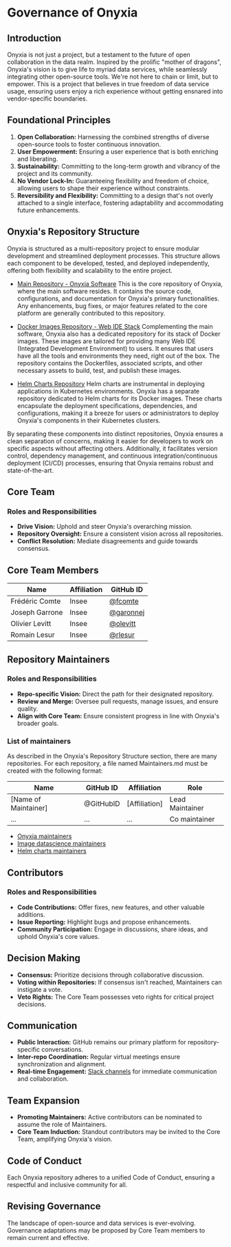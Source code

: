 # Governance of Onyxia

## Introduction

Onyxia is not just a project, but a testament to the future of open collaboration in the data realm. Inspired by the prolific "mother of dragons", Onyxia's vision is to give life to myriad data services, while seamlessly integrating other open-source tools. We're not here to chain or limit, but to empower. This is a project that believes in true freedom of data service usage, ensuring users enjoy a rich experience without getting ensnared into vendor-specific boundaries.

## Foundational Principles

1. **Open Collaboration:** Harnessing the combined strengths of diverse open-source tools to foster continuous innovation.
2. **User Empowerment:** Ensuring a user experience that is both enriching and liberating.
3. **Sustainability:** Committing to the long-term growth and vibrancy of the project and its community.
4. **No Vendor Lock-In:** Guaranteeing flexibility and freedom of choice, allowing users to shape their experience without constraints.
5. **Reversibility and Flexibility:** Committing to a design that's not overly attached to a single interface, fostering adaptability and accommodating future enhancements.

## Onyxia's Repository Structure

Onyxia is structured as a multi-repository project to ensure modular development and streamlined deployment processes. This structure allows each component to be developed, tested, and deployed independently, offering both flexibility and scalability to the entire project.

- [Main Repository - Onyxia Software](https://github.com/Inseefrlab/Onyxia)
This is the core repository of Onyxia, where the main software resides. It contains the source code, configurations, and documentation for Onyxia's primary functionalities. Any enhancements, bug fixes, or major features related to the core platform are generally contributed to this repository.

- [Docker Images Repository - Web IDE Stack](https://github.com/Inseefrlab/images-datascience)
Complementing the main software, Onyxia also has a dedicated repository for its stack of Docker images. These images are tailored for providing many Web IDE (Integrated Development Environment) to users. It ensures that users have all the tools and environments they need, right out of the box. The repository contains the Dockerfiles, associated scripts, and other necessary assets to build, test, and publish these images.

- [Helm Charts Repository](https://github.com/inseefrlab/helm-charts-interactive-services)
Helm charts are instrumental in deploying applications in Kubernetes environments. Onyxia has a separate repository dedicated to Helm charts for its Docker images. These charts encapsulate the deployment specifications, dependencies, and configurations, making it a breeze for users or administrators to deploy Onyxia's components in their Kubernetes clusters.

By separating these components into distinct repositories, Onyxia ensures a clean separation of concerns, making it easier for developers to work on specific aspects without affecting others. Additionally, it facilitates version control, dependency management, and continuous integration/continuous deployment (CI/CD) processes, ensuring that Onyxia remains robust and state-of-the-art.

## Core Team

### Roles and Responsibilities

- **Drive Vision:** Uphold and steer Onyxia's overarching mission.
- **Repository Oversight:** Ensure a consistent vision across all repositories.
- **Conflict Resolution:** Mediate disagreements and guide towards consensus.

## Core Team Members

| Name           | Affiliation | GitHub ID  |
| -------------- | ----------- | ---------- |
| Frédéric Comte | Insee       | [@fcomte](https://github.com/fcomte)  |
| Joseph Garrone | Insee     |  [@garonnej](https://github.com/garronej) |
| Olivier Levitt | Insee     |  [@olevitt](https://github.com/olevitt) |
| Romain Lesur | Insee     |  [@rlesur](https://github.com/rlesur) |

## Repository Maintainers

### Roles and Responsibilities

- **Repo-specific Vision:** Direct the path for their designated repository.
- **Review and Merge:** Oversee pull requests, manage issues, and ensure quality.
- **Align with Core Team:** Ensure consistent progress in line with Onyxia's broader goals.

### List of maintainers

As described in the Onyxia's Repository Structure section, there are many repositories.
For each repository, a file named Maintainers.md must be created with the following format:


| Name           | GitHub ID | Affiliation  | Role
| -------------- | ----------- | ---------- | --------- |
| [Name of Maintainer] | @GitHubID | [Affiliation] | Lead Maintainer |
| ...            | ...         | ...                | Co maintainer |

- [Onyxia maintainers](https://github.com/InseeFrLab/onyxia/blob/main/MAINTAINERS.md)
- [Image datascience maintainers](https://github.com/InseeFrLab/images-datascience/blob/main/MAINTAINERS.md)
- [Helm charts maintainers](https://github.com/InseeFrLab/helm-charts-interactive-services/blob/main/MAINTAINERS.md)

## Contributors

### Roles and Responsibilities

- **Code Contributions:** Offer fixes, new features, and other valuable additions.
- **Issue Reporting:** Highlight bugs and propose enhancements.
- **Community Participation:** Engage in discussions, share ideas, and uphold Onyxia's core values.

## Decision Making

- **Consensus:** Prioritize decisions through collaborative discussion.
- **Voting within Repositories:** If consensus isn't reached, Maintainers can instigate a vote.
- **Veto Rights:** The Core Team possesses veto rights for critical project decisions.

## Communication

- **Public Interaction:** GitHub remains our primary platform for repository-specific conversations.
- **Inter-repo Coordination:** Regular virtual meetings ensure synchronization and alignment.
- **Real-time Engagement:** [Slack channels](https://join.slack.com/t/3innovation/shared_invite/zt-1hnzukjcn-6biCSmVy4qvyDGwbNI~sWg) for immediate communication and collaboration.

## Team Expansion

- **Promoting Maintainers:** Active contributors can be nominated to assume the role of Maintainers.
- **Core Team Induction:** Standout contributors may be invited to the Core Team, amplifying Onyxia's vision.

## Code of Conduct

Each Onyxia repository adheres to a unified Code of Conduct, ensuring a respectful and inclusive community for all.

## Revising Governance

The landscape of open-source and data services is ever-evolving. Governance adaptations may be proposed by Core Team members to remain current and effective.
